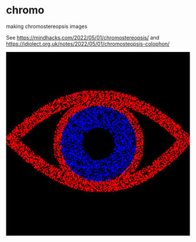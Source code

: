 # chromo
making chromostereopsis images

See https://mindhacks.com/2022/05/01/chromostereopsis/ and https://idiolect.org.uk/notes/2022/05/01/chromosteopsis-colophon/

![](https://github.com/tomstafford/chromo/blob/main/red600.png)
